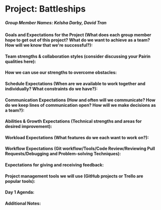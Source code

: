 # Project: Battleships

##### Group Member Names: Kelsha Darby, David Tran

#### Goals and Expectations for the Project (What does each group member hope to get out of this project? What do we want to achieve as a team? How will we know that we're successful?):

#### Team strengths & collaboration styles (consider discussing your Pairin qualities here):

#### How we can use our strengths to overcome obstacles:

#### Schedule Expectations (When are we available to work together and individually? What constraints do we have?):

#### Communication Expectations (How and often will we communicate? How do we keep lines of communication open? How will we make decisions as a team?):

#### Abilities & Growth Expectations (Technical strengths and areas for desired improvement):

#### Workload Expectations (What features do we each want to work on?):

#### Workflow Expectations (Git workflow/Tools/Code Review/Reviewing Pull Requests/Debugging and Problem-solving Techniques):

#### Expectations for giving and receiving feedback:

#### Project management tools we will use (GitHub projects or Trello are popular tools):

#### Day 1 Agenda:

#### Additional Notes:
